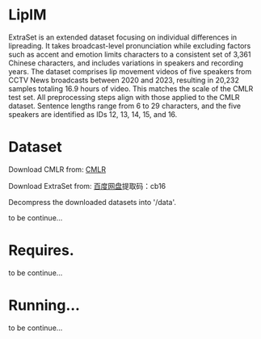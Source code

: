 # LipIM

ExtraSet is an extended dataset focusing on individual differences in lipreading. It takes broadcast-level pronunciation while excluding factors such as accent and emotion limits characters to a consistent set of 3,361 Chinese characters, and includes variations in speakers and recording years. The dataset comprises lip movement videos of five speakers from CCTV News broadcasts between 2020 and 2023, resulting in 20,232 samples totaling 16.9 hours of video.  This matches the scale of the CMLR test set. All preprocessing steps align with those applied to the CMLR dataset. Sentence lengths range from 6 to 29 characters, and the five speakers are identified as IDs 12, 13, 14, 15, and 16.

# Dataset

Download CMLR from: [CMLR](https://www.vipazoo.cn/CMLR.html)

Download ExtraSet from: [百度网盘](https://pan.baidu.com/s/1CP3zQ1Wjo_y9BJlh0Shd_w?pwd=cb16)提取码：cb16

Decompress the downloaded datasets into '/data'.

to be continue...

# Requires.
to be continue...


# Running...
to be continue...


